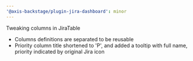 ```yaml
---
'@axis-backstage/plugin-jira-dashboard': minor
---
```


Tweaking columns in JiraTable
- Columns definitions are separated to be reusable
- Priority column title shortened to 'P', and added a tooltip with full name, priority indicated by original Jira icon